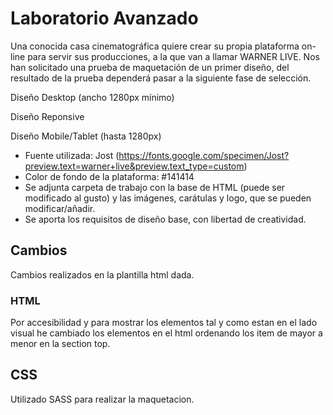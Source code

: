 # Laboratorio Avanzado

Una conocida casa cinematográfica quiere crear su propia plataforma on-line
para servir sus producciones, a la que van a llamar WARNER LIVE.
Nos han solicitado una prueba de maquetación de un primer diseño,
del resultado de la prueba dependerá pasar a la siguiente fase de selección.

Diseño Desktop (ancho 1280px mínimo)

Diseño Reponsive

Diseño Mobile/Tablet (hasta 1280px)

- Fuente utilizada: Jost
  (https://fonts.google.com/specimen/Jost?preview.text=warner+live&preview.text_type=custom)
- Color de fondo de la plataforma: #141414
- Se adjunta carpeta de trabajo con la base de HTML (puede ser modificado al gusto) y las imágenes, carátulas
  y logo, que se pueden modificar/añadir.
- Se aporta los requisitos de diseño base, con libertad de creatividad.

## Cambios

Cambios realizados en la plantilla html dada.

### HTML

Por accesibilidad y para mostrar los elementos tal y como estan en el lado visual he cambiado los elementos en el html ordenando los item de mayor a menor en la section top.

## CSS

Utilizado SASS para realizar la maquetacion.
